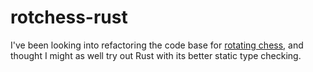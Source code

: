 # rotchess-rust

I've been looking into refactoring the code base for
[rotating chess](https://github.com/wade-cheng/rotating-chess), and thought I
might as well try out Rust with its better static type checking.
